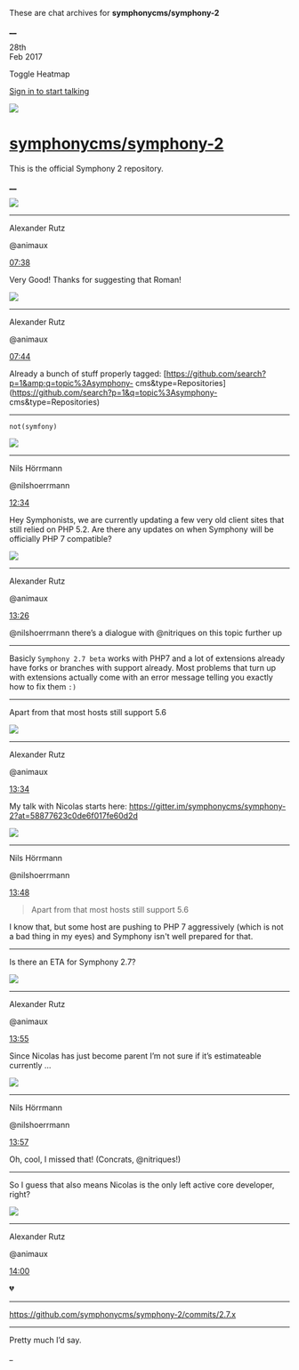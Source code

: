 These are chat archives for **symphonycms/symphony-2**

[__](/symphonycms/symphony-2/archives/2017/02/27)

28th  
Feb 2017

Toggle Heatmap

[Sign in to start talking](/login?action=login&button=archive-login)

![](https://avatars-02.gitter.im/group/iv/3/57542c45c43b8c601977197e?s=48)

#  [symphonycms/symphony-2](/symphonycms/symphony-2)

This is the official Symphony 2 repository.

[ __ ](/orgs/symphonycms/rooms "More symphonycms rooms" )

![](https://avatars2.githubusercontent.com/u/446874?v=3&s=30)

__ __

Alexander Rutz

@animaux

[07:38](https://gitter.im/symphonycms/symphony-2?at=58b528d9872fc8ce6294938a
"" )

Very Good! Thanks for suggesting that Roman!

![](https://avatars2.githubusercontent.com/u/446874?v=3&s=30)

__ __

Alexander Rutz

@animaux

[07:44](https://gitter.im/symphonycms/symphony-2?at=58b52a53de50490822257046
"" )

Already a bunch of stuff properly tagged:
[https://github.com/search?p=1&amp;q=topic%3Asymphony-
cms&amp;type=Repositories](https://github.com/search?p=1&q=topic%3Asymphony-
cms&type=Repositories)

__ __

`not(symfony)`

![](https://avatars0.githubusercontent.com/u/25466?v=3&s=30)

__ __

Nils Hörrmann

@nilshoerrmann

[12:34](https://gitter.im/symphonycms/symphony-2?at=58b56e63de50490822270428
"" )

Hey Symphonists, we are currently updating a few very old client sites that
still relied on PHP 5.2. Are there any updates on when Symphony will be
officially PHP 7 compatible?

![](https://avatars2.githubusercontent.com/u/446874?v=3&s=30)

__ __

Alexander Rutz

@animaux

[13:26](https://gitter.im/symphonycms/symphony-2?at=58b57a7d21d548df2c6dabf6
"" )

@nilshoerrmann there’s a dialogue with @nitriques on this topic further up

__ __

Basicly `Symphony 2.7 beta` works with PHP7 and a lot of extensions already
have forks or branches with support already. Most problems that turn up with
extensions actually come with an error message telling you exactly how to fix
them `:)`

__ __

Apart from that most hosts still support 5.6

![](https://avatars2.githubusercontent.com/u/446874?v=3&s=30)

__ __

Alexander Rutz

@animaux

[13:34](https://gitter.im/symphonycms/symphony-2?at=58b57c557ceae5376a4e9209
"" )

My talk with Nicolas starts here:
<https://gitter.im/symphonycms/symphony-2?at=58877623c0de6f017fe60d2d>

![](https://avatars0.githubusercontent.com/u/25466?v=3&s=30)

__ __

Nils Hörrmann

@nilshoerrmann

[13:48](https://gitter.im/symphonycms/symphony-2?at=58b57f9d1465c46a56c669ff
"" )

> Apart from that most hosts still support 5.6

I know that, but some host are pushing to PHP 7 aggressively (which is not a
bad thing in my eyes) and Symphony isn't well prepared for that.

__ __

Is there an ETA for Symphony 2.7?

![](https://avatars2.githubusercontent.com/u/446874?v=3&s=30)

__ __

Alexander Rutz

@animaux

[13:55](https://gitter.im/symphonycms/symphony-2?at=58b5816c1465c46a56c67897
"" )

Since Nicolas has just become parent I’m not sure if it’s estimateable
currently …

![](https://avatars0.githubusercontent.com/u/25466?v=3&s=30)

__ __

Nils Hörrmann

@nilshoerrmann

[13:57](https://gitter.im/symphonycms/symphony-2?at=58b581c5872fc8ce6296c212
"" )

Oh, cool, I missed that! (Concrats, @nitriques!)

__ __

So I guess that also means Nicolas is the only left active core developer,
right?

![](https://avatars2.githubusercontent.com/u/446874?v=3&s=30)

__ __

Alexander Rutz

@animaux

[14:00](https://gitter.im/symphonycms/symphony-2?at=58b5828d872fc8ce6296c7d0
"" )

:broken_heart:

__ __

<https://github.com/symphonycms/symphony-2/commits/2.7.x>

__ __

Pretty much I’d say.

_

